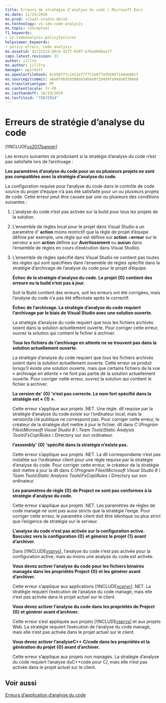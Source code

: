 ```yaml
---
title: Erreurs de stratégie d’analyse du code | Microsoft Docs
ms.date: 11/15/2016
ms.prod: visual-studio-dev14
ms.technology: vs-ide-code-analysis
ms.topic: conceptual
f1_keywords:
- vs.codeanalysis.policyfailures
helpviewer_keywords:
- policy errors, code analysis
ms.assetid: d1f221cd-68c0-4277-9397-b76ad0dbae77
caps.latest.revision: 21
author: jillre
ms.author: jillfra
manager: wpickett
ms.openlocfilehash: 8cb50fffc1411e77f771b0f74fbb947144eb6017
ms.sourcegitcommit: a8e8f4bd5d508da34bbe9f2d4d9fa94da0539de0
ms.translationtype: MT
ms.contentlocale: fr-FR
ms.lasthandoff: 10/19/2019
ms.locfileid: "72672924"
---
```

# <a name="code-analysis-policy-errors"></a>Erreurs de stratégie d’analyse du code
[!INCLUDE[vs2017banner](../includes/vs2017banner.md)]

Les erreurs suivantes se produisent si la stratégie d’analyse du code n’est pas satisfaite lors de l’archivage :

 **Les paramètres d’analyse du code pour un ou plusieurs projets ne sont pas compatibles avec la stratégie d’analyse du code.**

 La configuration requise pour l’analyse du code dans le contrôle de code source du projet d’équipe n’a pas été satisfaite pour un ou plusieurs projets de code. Cette erreur peut être causée par une ou plusieurs des conditions suivantes :

1. L’analyse du code n’est pas activée sur la build pour tous les projets de la solution.

2. L’ensemble de règles local pour le projet dans Visual Studio a un paramètre d' **action** moins restrictif que la règle de projet d’équipe définie par exemple, une règle qui est définie sur **action** =**erreur** sur le serveur a son **action** définie sur **Avertissement** ou **aucun** dans l’ensemble de règles en cours d’exécution dans Visual Studio).

3. L’ensemble de règles spécifié dans Visual Studio ne contient pas toutes les règles qui sont spécifiées dans l’ensemble de règles spécifié dans la stratégie d’archivage de l’analyse du code pour le projet d’équipe.

   **Échec de la stratégie d’analyse du code. Le projet {0} contient des erreurs ou la build n’est pas à jour.**

   Soit la Build contient des erreurs, soit les erreurs ont été corrigées, mais l’analyse du code n’a pas été effectuée après le correctif.

   **Échec de l’archivage. La stratégie d’analyse du code requiert l’archivage par le biais de Visual Studio avec une solution ouverte.**

   La stratégie d’analyse du code requiert que tous les fichiers archivés soient dans la solution actuellement ouverte. Pour corriger cette erreur, ouvrez la solution qui contient le fichier à archiver.

   **Tous les fichiers de l’archivage en attente ne se trouvent pas dans la solution actuellement ouverte.**

   La stratégie d’analyse du code requiert que tous les fichiers archivés soient dans la solution actuellement ouverte. Cette erreur se produit lorsqu’il existe une solution ouverte, mais que certains fichiers de la vue « archivage en attente » ne font pas partie de la solution actuellement ouverte. Pour corriger cette erreur, ouvrez la solution qui contient le fichier à archiver.

   **La version de' {0} 'n’est pas correcte. Le nom fort spécifié dans la stratégie est « {1} ».**

   Cette erreur s’applique aux projets .NET. Une règle. dll requise par la stratégie d’analyse du code existe sur l’ordinateur local, mais la version/la clé publique ne correspond pas. Pour corriger cette erreur, le créateur de la stratégie doit mettre à jour le fichier. dll dans *C:\Program Files\Microsoft Visual Studio 8 \ Team Tools\Static Analysis Tools\FxCop\Rules \\* Directory sur son ordinateur.

   **l’assembly' {0} 'spécifié dans la stratégie n’existe pas.**

   Cette erreur s’applique aux projets .NET. La dll correspondante n’est pas installée sur l’ordinateur client pour une règle requise par la stratégie d’analyse du code. Pour corriger cette erreur, le créateur de la stratégie doit mettre à jour la dll dans *C:\Program Files\Microsoft Visual Studio 8 \ Team Tools\Static Analysis Tools\FxCop\Rules \\* Directory sur son ordinateur.

   **Les paramètres de règle {0} de Project ne sont pas conformes à la stratégie d’analyse du code.**

   Cette erreur s’applique aux projets .NET. Les paramètres de règles de code managé ne sont pas aussi stricts que la stratégie l’exige. Pour corriger cette erreur, le paramètre client doit être identique ou plus strict que l’exigence de stratégie sur le serveur.

   **L’analyse du code n’est pas activée sur la configuration active. Basculez vers la configuration {0} et générez le projet {1} avant d’archiver.**

   Dans [!INCLUDE[vsprvs](../includes/vsprvs-md.md)], l’analyse du code n’est pas activée pour la configuration active, mais au moins une analyse du code est activée.

   **Vous devez activer l’analyse du code pour les fichiers binaires managés dans les propriétés Project {0} et les générer avant d’archiver.**

   Cette erreur s’applique aux applications [!INCLUDE[vcprvc](../includes/vcprvc-md.md)] .NET. La stratégie requiert l’exécution de l’analyse du code managé, mais elle n’est pas activée dans le projet actuel sur le client.

   **Vous devez activer l’analyse du code dans les propriétés de Project {0} et générer avant d’archiver.**

   Cette erreur s’est appliquée aux projets [!INCLUDE[vsprvs](../includes/vsprvs-md.md)] et aux projets Web. La stratégie requiert l’exécution de l’analyse du code managé, mais elle n’est pas activée dans le projet actuel sur le client.

   **Vous devez activer l’analyseC++ C/code dans les propriétés et la génération du projet {0} avant d’archiver.**

   Cette erreur s’applique aux projets non managés. La stratégie d’analyse du code requiert l’analyse duC++code pour C/, mais elle n’est pas activée dans le projet actuel sur le client.

## <a name="see-also"></a>Voir aussi
 [Erreurs d’application d’analyse du code](../code-quality/code-analysis-application-errors.md)
